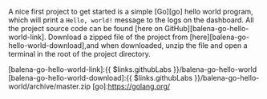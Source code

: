 A nice first project to get started is a simple [Go][go] hello world program, which will print a `Hello, world!` message to the logs on the dashboard. All the project source code can be found [here on GitHub][balena-go-hello-world-link]. Download a zipped file of the project from [here][balena-go-hello-world-download],and when downloaded, unzip the file and open a terminal in the root of the project directory.

[balena-go-hello-world-link]:{{ $links.githubLabs }}/balena-go-hello-world
[balena-go-hello-world-download]:{{ $links.githubLabs }}/balena-go-hello-world/archive/master.zip
[go]:https://golang.org/

